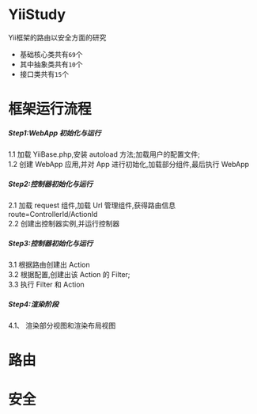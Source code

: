 # YiiStudy
Yii框架的路由以安全方面的研究  
* 基础核心类共有`69`个
* 其中抽象类共有`10`个
* 接口类共有`15`个  

# 框架运行流程  
##### Step1:WebApp 初始化与运行  
1.1  加载 YiiBase.php,安装 autoload 方法;加载用户的配置文件;  
1.2  创建 WebApp 应用,并对 App 进行初始化,加载部分组件,最后执行 WebApp  
##### Step2:控制器初始化与运行  
2.1  加载 request 组件,加载 Url 管理组件,获得路由信息 route=ControllerId/ActionId  
2.2  创建出控制器实例,并运行控制器  
##### Step3:控制器初始化与运行  
3.1  根据路由创建出 Action  
3.2  根据配置,创建出该 Action 的 Filter;  
3.3  执行 Filter 和 Action  
##### Step4:渲染阶段  
4.1、 渲染部分视图和渲染布局视图  
# 路由

# 安全
 
 
